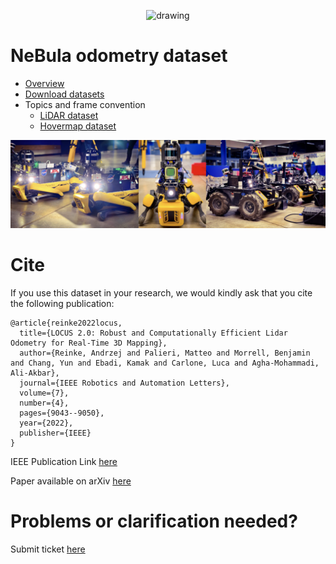 <p align="center">
<img src="images/Combined.png" alt="drawing" width="1000"/>
</p>

# NeBula odometry dataset

- [Overview](pages/overview.md)
- [Download datasets](pages/dataset.md)
- Topics and frame convention
  - [LiDAR dataset](pages/topic_lidar.md)
  - [Hovermap dataset](pages/topic_hovermap.md)



<img src="images/all_robots2.png" alt="drawing" width="1000"/>

# Cite

If you use this dataset in your research, we would kindly ask that you cite the following publication:

```
@article{reinke2022locus,
  title={LOCUS 2.0: Robust and Computationally Efficient Lidar Odometry for Real-Time 3D Mapping},
  author={Reinke, Andrzej and Palieri, Matteo and Morrell, Benjamin and Chang, Yun and Ebadi, Kamak and Carlone, Luca and Agha-Mohammadi, Ali-Akbar},
  journal={IEEE Robotics and Automation Letters},
  volume={7},
  number={4},
  pages={9043--9050},
  year={2022},
  publisher={IEEE}
}
```

IEEE Publication Link [here](https://ieeexplore.ieee.org/document/9793601)

Paper available on arXiv [here](https://arxiv.org/abs/2205.11784)


# Problems or clarification needed?
Submit ticket [here](https://github.com/NeBula-Autonomy/nebula-odometry-dataset/issues)

